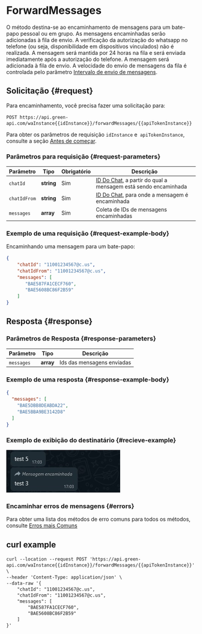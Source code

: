 # ForwardMessages

O método destina-se ao encaminhamento de mensagens para um bate-papo pessoal ou em grupo.
As mensagens encaminhadas serão adicionadas à fila de envio. A verificação da autorização do whatsapp no telefone (ou seja, disponibilidade em dispositivos vinculados) não é realizada. A mensagem será mantida por 24 horas na fila e será enviada imediatamente após a autorização do telefone.
A mensagem será adicionada à fila de envio. A velocidade do envio de mensagens da fila é controlada pelo parâmetro [Intervalo de envio de mensagens](../send-messages-delay.md).

## Solicitação {#request}

Para encaminhamento, você precisa fazer uma solicitação para:
```
POST https://api.green-api.com/waInstance{{idInstance}}/forwardMessages/{{apiTokenInstance}}
```

Para obter os parâmetros de requisição `idInstance` e` apiTokenInstance`, consulte a seção [Antes de começar](../../before-start.md#parameters).

### Parâmetros para requisição {#request-parameters}

| Parâmetro    | Tipo              | Obrigatório | Descrição                                                                       |
|--------------|-------------------|-------------|---------------------------------------------------------------------------------|
| `chatId`     | **string**        | Sim         | [ID Do Chat](../chat-id.md), a partir do qual a mensagem está sendo encaminhada |
| `chatIdFrom` | **string**        | Sim         | [ID Do Chat](../chat-id.md), para onde a mensagem é encaminhada                 |
| `messages`   | **array<string>** | Sim         | Coleta de IDs de mensagens encaminhadas                                         |

### Exemplo de uma requisição {#request-example-body}

Encaminhando uma mensagem para um bate-papo:
```json
{
    "chatId": "11001234567@c.us",
    "chatIdFrom": "11001234567@c.us",
    "messages": [
       "BAE587FA1CECF760",
       "BAE5608BC86F2B59"
    ]
}
```

## Resposta {#response}

### Parâmetros de Resposta {#response-parameters}

| Parâmetro  | Tipo              | Descrição          |
|------------|-------------------|----------------------|
| `messages` | **array<string>** | Ids das mensagens enviadas |

### Exemplo de uma resposta {#response-example-body}

```json
{
  "messages": [
    "BAE5DBB8DEABDA22",
    "BAE5BBA9BE3142D8"
  ]
}
```
### Exemplo de exibição do destinatário {#recieve-example}

![Exemplo de uma mensagem encaminhada](../../assets/forward-message.jpg 'Exemplo de uma mensagem encaminhada')

### Encaminhar erros de mensagens {#errors}

Para obter uma lista dos métodos de erro comuns para todos os métodos, consulte [Erros mais Comuns](../common-errors.md)

## curl example

```
curl --location --request POST 'https://api.green-api.com/waInstance{{idInstance}}/forwardMessages/{{apiTokenInstance}}' \
--header 'Content-Type: application/json' \
--data-raw '{
    "chatId": "11001234567@c.us",
    "chatIdFrom": "11001234567@c.us",
    "messages": [
        "BAE587FA1CECF760",
        "BAE5608BC86F2B59"
    ]
}'
```